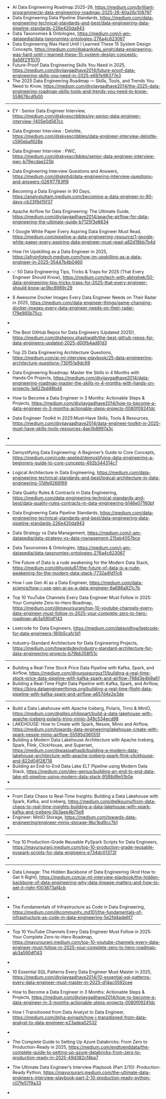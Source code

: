 

- AI Data Engineering Roadmap 2025–26, https://medium.com/brilliant-programmer/ai-data-engineering-roadmap-2025-26-60a26c108797
- Data Engineering Data Pipeline Standards, https://medium.com/data-engineering-technical-standards-and-best/data-engineering-data-pipeline-standards-226e420da943
- Data Taxonomies & Ontologies, https://medium.com/i-am-datapedia/data-taxonomies-ontologies-276a4c623067
- Data Engineering Was Hard Until I Learned These 15 System Design Concepts, https://medium.com/@akanksha_singh/data-engineering-was-hard-until-i-learned-these-15-system-design-concepts-8a56f21f1070
- Future-Proof Data Engineering Skills You Need in 2025, https://medium.com/@vijaygadhave2014/future-proof-data-engineering-skills-you-need-in-2025-e697e98377e3
- The 2025 Data Engineering Roadmap — Skills, Tools, and Trends You Need to Know, https://medium.com/@vijaygadhave2014/the-2025-data-engineering-roadmap-skills-tools-and-trends-you-need-to-know-558678cdfb00


----------------------------------------------------



 - EY : Senior Data Engineer Interview, https://medium.com/@skyescribbles/ey-senior-data-engineer-interview-1405e0d587cc
 - Data Engineer Interview : Deloitte, https://medium.com/@skyescribbles/data-engineer-interview-deloitte-c590ebaf628e
 - Data Engineer Interview : PWC, https://medium.com/@skyescribbles/senior-data-engineer-interview-pwc-b79ecdae225b
 - Data Engineering Interview Questions and Answers, https://medium.com/@skphd/data-engineering-interview-questions-and-answers-0261f7763ff8
 - Becoming a Data Engineer in 90 Days, https://analystuttam.medium.com/becoming-a-data-engineer-in-90-days-cb23f6d15f37
 - Apache Airflow for Data Engineering: The Ultimate Guide, https://medium.com/@vijaygadhave2014/apache-airflow-for-data-engineering-the-ultimate-guide-b7125f3e8834
 - 1 Google White Paper Every Aspiring Data Engineer Must Read, https://medium.com/pipeline-a-data-engineering-resource/1-google-white-paper-every-aspiring-data-engineer-must-read-a82d19bb7b4d
 - How I’m Upskilling as a Data Engineer in 2025, https://afroinfotech.medium.com/how-im-upskilling-as-a-data-engineer-in-2025-35447b4b0460
 - ✅ 50 Data Engineering Tips, Tricks & Traps for 2025 (That Every Engineer Should Know), https://medium.com/tech-with-abhishek/50-data-engineering-tips-tricks-traps-for-2025-that-every-engineer-should-know-ac9bc8989c29
 - 8 Awesome Docker Images Every Data Engineer Needs on Their Radar in 2025, https://medium.com/data-engineer-things/game-changing-docker-images-every-data-engineer-needs-on-their-radar-f79e985b75cc
 - 


- The Best GitHub Repos for Data Engineers (Updated 2025)!, https://medium.com/@shenoy.shashwath/the-best-github-repos-for-data-engineers-updated-2025-d00fb4ad81d3
- Top 25 Data Engineering Architecture Questions, https://medium.com/ai-ml-interview-playbook/25-data-engineering-architecture-questions-730f51a9dc69
- Data Engineering Roadmap: Master the Skills in 4 Months with Hands‑On Projects, https://medium.com/@vijaygadhave2014/data-engineering-roadmap-master-the-skills-in-4-months-with-hands-on-projects-1a822bd48bd4
- How to Become a Data Engineer in 3 Months: Actionable Steps & Projects, https://medium.com/@vijaygadhave2014/how-to-become-a-data-engineer-in-3-months-actionable-steps-projects-0080f09241dc
- Data Engineer Toolkit in 2025:Must‑Have Skills, Tools & Resources, https://medium.com/@vijaygadhave2014/data-engineer-toolkit-in-2025-must-have-skills-tools-resources-4ae3b8997a3c
- 


------------------------

- Demystifying Data Engineering: A Beginner’s Guide to Core Concepts, https://medium.com/code-applied/demystifying-data-engineering-a-beginners-guide-to-core-concepts-492b344314c7


- Logical Architecture in Data Engineering, https://medium.com/data-engineering-technical-standards-and-best/logical-architecture-in-data-engineering-17dfe9266f69
- Data Quality Rules & Contracts in Data Engineering, https://medium.com/data-engineering-technical-standards-and-best/data-quality-rules-contracts-in-data-engineering-b146e07160bf
- Data Engineering Data Pipeline Standards, https://medium.com/data-engineering-technical-standards-and-best/data-engineering-data-pipeline-standards-226e420da943
- Data Strategy vs Data Management, https://medium.com/i-am-datapedia/data-strategy-vs-data-management-215eb4057bce
- Data Taxonomies & Ontologies, https://medium.com/i-am-datapedia/data-taxonomies-ontologies-276a4c623067
- The Future of Data is a rude awakening for the Modern Data Stack, https://medium.com/@hugolu87/the-future-of-data-is-a-rude-awakening-for-the-modern-data-stack-7732a4fd11c6
- How I use Gen AI as a Data Engineer, https://medium.com/data-science/how-i-use-gen-ai-as-a-data-engineer-6a686a921c7b
- Top 10 YouTube Channels Every Data Engineer Must Follow in 2025: Your Complete Zero-to-Hero Roadmap, https://medium.com/@mayursurani/top-10-youtube-channels-every-data-engineer-must-follow-in-2025-your-complete-zero-to-hero-roadmap-ab3a590df143
- Leetcode for Data Engineers, https://medium.com/datavidhya/leetcode-for-data-engineers-180b5cafc1d1
- Industry-Standard Architecture for Data Engineering Projects, https://medium.com/towardsdev/industry-standard-architecture-for-data-engineering-projects-b79bb358f51c

 ----------------------------------------------------------------------------------------------------------------------------------------------------------------------------------------------------------
- Building a Real-Time Stock Price Data Pipeline with Kafka, Spark, and Airflow, https://medium.com/@yunusgurguz11/building-a-real-time-stock-price-data-pipeline-with-kafka-spark-and-airflow-798d3e4b9a61
- Building a Real-Time Flight Data Pipeline with Kafka, Spark, and Airflow, https://blog.dataengineerthings.org/building-a-real-time-flight-data-pipeline-with-kafka-spark-and-airflow-a657d4e2e3de
---------------------------------------------------------------------------------------------------------------------------------------------------------------------------------------------------------
 
- Build a Data Lakehouse with Apache Iceberg, Polaris, Trino & MinIO, https://medium.com/@gilles.philippart/build-a-data-lakehouse-with-apache-iceberg-polaris-trino-minio-349c534ecd98
- LAKEHOUSE: How to Create with Spark, Nessie, Minio and Airflow, https://medium.com/towards-data-engineering/lakehouse-create-with-spark-nessie-minio-airflow-55595d36055f
- Building a Modern Data Lakehouse Architecture with Apache Iceberg, Spark, Flink, ClickHouse, and Superset, https://medium.com/@wasiualhasib/building-a-modern-data-lakehouse-architecture-with-apache-iceberg-spark-flink-clickhouse-and-822d04f28718
- Building an End-to-End Data Lake ELT Pipeline using Modern Data Stack, https://medium.com/dev-genius/building-an-end-to-end-data-lake-elt-pipeline-using-modern-data-stack-9588d9e51b0e
- 

------------------------------------------------------------------------------------------------------

- From Data Chaos to Real-Time Insights: Building a Data Lakehouse with Spark, Kafka, and Iceberg, https://medium.com/@elkoumy/from-data-chaos-to-real-time-insights-building-a-data-lakehouse-with-spark-kafka-and-iceberg-0b3aee4b75e9
- Engineer: MinIO Storage, https://medium.com/towards-data-engineering/engineer-minio-storage-9bc1bd9cc7b1
- 

---------------------------------------------------------------------------------------------------------------------------

- Top 10 Production-Grade Reusable PySpark Scripts for Data Engineers, https://mayursurani.medium.com/top-10-production-grade-reusable-pyspark-scripts-for-data-engineers-e734dc01372f
- 

---------------------------------

- Data Lineage: The Hidden Backbone of Data Engineering (And How to Get It Right), https://medium.com/ai-ml-interview-playbook/the-hidden-backbone-of-data-engineering-why-data-lineage-matters-and-how-to-get-it-right-f003673af4cb
- 

- The Fundamentals of Infrastructure as Code in Data Engineering, https://medium.com/@community_md101/the-fundamentals-of-infrastructure-as-code-in-data-engineering-5e2fd4ade6f7

------------------------------------------------------------------------

- Top 10 YouTube Channels Every Data Engineer Must Follow in 2025: Your Complete Zero-to-Hero Roadmap, https://mayursurani.medium.com/top-10-youtube-channels-every-data-engineer-must-follow-in-2025-your-complete-zero-to-hero-roadmap-ab3a590df143
- 


- 10 Essential SQL Patterns Every Data Engineer Must Master in 2025, https://medium.com/@vijaygadhave2014/10-essential-sql-patterns-every-data-engineer-must-master-in-2025-d14ac0592cee
- How to Become a Data Engineer in 3 Months: Actionable Steps & Projects, https://medium.com/@vijaygadhave2014/how-to-become-a-data-engineer-in-3-months-actionable-steps-projects-0080f09241dc
- How I Transitioned from Data Analyst to Data Engineer, https://medium.com/@jha-avinash/how-i-transitioned-from-data-analyst-to-data-engineer-e23adea02532
- 


- The Complete Guide to Setting Up Azure Databricks: From Zero to Production-Ready in 2025, https://medium.com/endtoenddata/the-complete-guide-to-setting-up-azure-databricks-from-zero-to-production-ready-in-2025-49d382cf4ba7
-  The Ultimate Data Engineer’s Interview Playbook (Part 2/10): Production-Ready Python, https://mayursurani.medium.com/the-ultimate-data-engineers-interview-playbook-part-2-10-production-ready-python-c07fe57f9a33
-  
